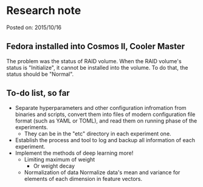 # Research note

Posted on: 2015/10/16


## Fedora installed into Cosmos II, Cooler Master

The problem was the status of RAID volume. When the RAID volume's status is
"Initialize", it cannot be installed into the volume. To do that, the status
should be "Normal".


## To-do list, so far

* Separate hyperparameters and other configuration infromation from binaries
  and scripts, convert them into files of modern configuration file format
  (such as YAML or TOML), and read them on running phase of the experiments.
  * They can be in the "etc" directory in each experiment one.
* Establish the process and tool to log and backup all information of each
  experiment.
* Implement the methods of deep learning more!
  * Limiting maximum of weight
    * Or weight decay
  * Normalization of data
    Normalize data's mean and variance for elements of each dimension in
    feature vectors.
